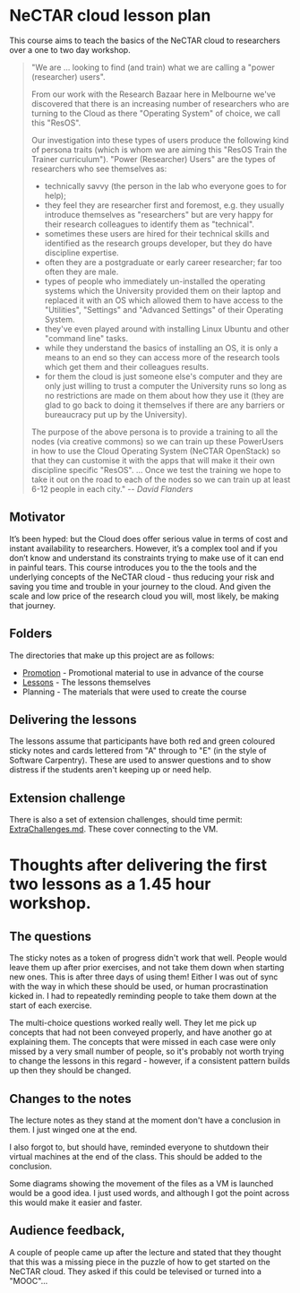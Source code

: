 # NeCTAR cloud lesson plan

This course aims to teach the basics of the NeCTAR cloud to researchers over a one to two day workshop.

> "We are ... looking to find (and train) what we are calling a "power (researcher) users".  
>
> From our work with the Research Bazaar here in Melbourne we've discovered that there is an increasing number of 
> researchers who are turning to the Cloud as there "Operating System" of choice, we call this "ResOS".
>
> Our investigation into these types of users produce the following kind of persona traits (which is whom we are aiming 
> this "ResOS Train the Trainer curriculum").  "Power (Researcher) Users" are the types of researchers who see 
> themselves as:
>
>* technically savvy (the person in the lab who everyone goes to for help);
>* they feel they are researcher first and foremost, e.g. they usually introduce themselves as "researchers" but are 
>  very happy for their research colleagues to identify them as "technical".
>* sometimes these users are hired for their technical skills and identified as the research groups developer, but they 
>  do have discipline expertise.
>* often they are a postgraduate or early career researcher; far too often they are male.
>* types of people who immediately un-installed the operating systems which the University provided them on their 
>  laptop and replaced it with an OS which allowed them to have access to the "Utilities", "Settings" and 
>  "Advanced Settings" of their Operating System. 
>* they've even played around with installing Linux Ubuntu and other "command line" tasks.
>* while they understand the basics of installing an OS, it is only a means to an end so they can access more of the 
>  research tools which get them and their colleagues results.
>* for them the cloud is just someone else's computer and they are only just willing to trust a computer the University 
>  runs so long as no restrictions are made on them about how they use it (they are glad to go back to doing it 
>  themselves if there are any barriers or bureaucracy put up by the University).
>
> The purpose of the above persona is to provide a training to all the nodes (via creative commons) so we can train up 
> these PowerUsers in how to use the Cloud Operating System (NeCTAR OpenStack) so that they can customise it with the 
> apps that will make it their own discipline specific "ResOS".
> ...
> Once we test the training we hope to take it out on the road to each of the nodes so we can train up at least 
> 6-12 people in each city."
> -- <cite>David Flanders</cite>

## Motivator

It’s been hyped: but the Cloud does offer serious value in terms of cost and instant availability to researchers.
However, it’s a complex tool and if you don’t know and understand its constraints trying to make use of it can end
in painful tears. This course introduces you to the the tools and the underlying concepts of the NeCTAR cloud -
thus reducing your risk and saving you time and trouble in your journey to the cloud. And given the scale and low price 
of the research cloud you will, most likely, be making that journey.

## Folders

The directories that make up this project are as follows:

* [Promotion](Promotion/README.md) - Promotional material to use in advance of the course
* [Lessons](Lessons/README.md) - The lessons themselves
* Planning - The materials that were used to create the course

## Delivering the lessons

The lessons assume that participants have both red and green coloured sticky notes and cards lettered from "A" through
to "E" (in the style of Software Carpentry). These are used to answer questions and to show distress if the students
aren't keeping up or need help.

## Extension challenge

There is also a set of extension challenges, should time permit: [ExtraChallenges.md](Extension/ExtraChallenges.md).
These cover connecting to the VM.

# Thoughts after delivering the first two lessons as a 1.45 hour workshop.

## The questions

The sticky notes as a token of progress didn't work that well. People would leave them up after prior exercises, and
not take them down when starting new ones. This is after three days of using them! Either I was out of sync with the
way in which these should be used, or human procrastination kicked in. I had to repeatedly reminding people to take them
down at the start of each exercise.

The multi-choice questions worked really well. They let me pick up concepts that had not been conveyed properly, and
have another go at explaining them. The concepts that were missed in each case were only missed by a very small number
of people, so it's probably not worth trying to change the lessons in this regard - however, if a consistent pattern
builds up then they should be changed.

## Changes to the notes

The lecture notes as they stand at the moment don't have a conclusion in them. I just winged one at the end.

I also forgot to, but should have, reminded everyone to shutdown their virtual machines at the end of the class.
This should be added to the conclusion.

Some diagrams showing the movement of the files as a VM is launched would be a good idea. I just used words, and
although I got the point across this would make it easier and faster.

## Audience feedback,

A couple of people came up after the lecture and stated that they thought that this was a missing piece in the puzzle
of how to get started on the NeCTAR cloud. They asked if this could be televised or turned into a "MOOC"...




